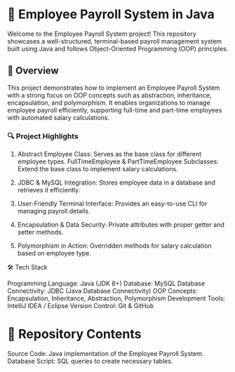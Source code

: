 # 🚀 Employee Payroll System in Java

Welcome to the Employee Payroll System project! This repository showcases a well-structured, terminal-based payroll management system built using Java and follows Object-Oriented Programming (OOP) principles.

## 📌 Overview

This project demonstrates how to implement an Employee Payroll System with a strong focus on OOP concepts such as abstraction, inheritance, encapsulation, and polymorphism. It enables organizations to manage employee payroll efficiently, supporting full-time and part-time employees with automated salary calculations.

### 🔍 Project Highlights

1. Abstract Employee Class: Serves as the base class for different employee types. FullTimeEmployee & PartTimeEmployee Subclasses: Extend the base class to implement salary calculations.

2. JDBC & MySQL Integration: Stores employee data in a database and retrieves it efficiently.

3. User-Friendly Terminal Interface: Provides an easy-to-use CLI for managing payroll details.

4. Encapsulation & Data Security: Private attributes with proper getter and setter methods.

5. Polymorphism in Action: Overridden methods for salary calculation based on employee type.

🛠️ Tech Stack

Programming Language: Java (JDK 8+)
Database: MySQL
Database Connectivity: JDBC (Java Database Connectivity)
OOP Concepts: Encapsulation, Inheritance, Abstraction, Polymorphism
Development Tools: IntelliJ IDEA / Eclipse
Version Control: Git & GitHub

# 📁 Repository Contents

Source Code: Java implementation of the Employee Payroll System.
Database Script: SQL queries to create necessary tables.
